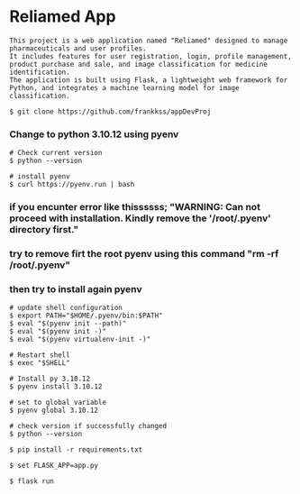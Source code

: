# Reliamed App 

```
This project is a web application named "Reliamed" designed to manage pharmaceuticals and user profiles. 
It includes features for user registration, login, profile management, product purchase and sale, and image classification for medicine identification. 
The application is built using Flask, a lightweight web framework for Python, and integrates a machine learning model for image classification.
```


```
$ git clone https://github.com/frankkss/appDevProj
```

### Change to python 3.10.12 using pyenv

```
# Check current version
$ python --version
```

```
# install pyenv
$ curl https://pyenv.run | bash
```

### if you encunter error like thissssss; "WARNING: Can not proceed with installation. Kindly remove the '/root/.pyenv' directory first."
### try to remove firt the root pyenv using this command "rm -rf /root/.pyenv"
### then try to install again pyenv

```
# update shell configuration
$ export PATH="$HOME/.pyenv/bin:$PATH"
$ eval "$(pyenv init --path)"
$ eval "$(pyenv init -)"
$ eval "$(pyenv virtualenv-init -)"
```

```
# Restart shell
$ exec "$SHELL"
```

```
# Install py 3.10.12
$ pyenv install 3.10.12

# set to global variable
$ pyenv global 3.10.12

# check version if successfully changed
$ python --version
```

```
$ pip install -r requirements.txt
```

```
$ set FLASK_APP=app.py
```

```
$ flask run
```
